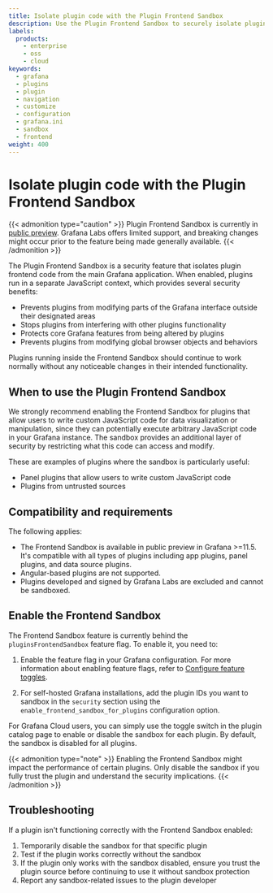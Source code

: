 ```yaml
---
title: Isolate plugin code with the Plugin Frontend Sandbox
description: Use the Plugin Frontend Sandbox to securely isolate plugin frontend code from the main Grafana application.
labels:
  products:
    - enterprise
    - oss
    - cloud
keywords:
  - grafana
  - plugins
  - plugin
  - navigation
  - customize
  - configuration
  - grafana.ini
  - sandbox
  - frontend
weight: 400
---
```


# Isolate plugin code with the Plugin Frontend Sandbox

{{< admonition type="caution" >}}
Plugin Frontend Sandbox is currently in [public preview](https://grafana.com/docs/release-life-cycle/). Grafana Labs offers limited support, and breaking changes might occur prior to the feature being made generally available.
{{< /admonition >}}

The Plugin Frontend Sandbox is a security feature that isolates plugin frontend code from the main Grafana application. When enabled, plugins run in a separate JavaScript context, which provides several security benefits:

- Prevents plugins from modifying parts of the Grafana interface outside their designated areas
- Stops plugins from interfering with other plugins functionality
- Protects core Grafana features from being altered by plugins
- Prevents plugins from modifying global browser objects and behaviors

Plugins running inside the Frontend Sandbox should continue to work normally without any noticeable changes in their intended functionality.

## When to use the Plugin Frontend Sandbox

We strongly recommend enabling the Frontend Sandbox for plugins that allow users to write custom JavaScript code for data visualization or manipulation, since they can potentially execute arbitrary JavaScript code in your Grafana instance. The sandbox provides an additional layer of security by restricting what this code can access and modify.

These are examples of plugins where the sandbox is particularly useful:

- Panel plugins that allow users to write custom JavaScript code
- Plugins from untrusted sources

## Compatibility and requirements

The following applies:

- The Frontend Sandbox is available in public preview in Grafana >=11.5. It's compatible with all types of plugins including app plugins, panel plugins, and data source plugins.
- Angular-based plugins are not supported.
- Plugins developed and signed by Grafana Labs are excluded and cannot be sandboxed.

## Enable the Frontend Sandbox

The Frontend Sandbox feature is currently behind the `pluginsFrontendSandbox` feature flag. To enable it, you need to:

1. Enable the feature flag in your Grafana configuration. For more information about enabling feature flags, refer to [Configure feature toggles](/docs/grafana/<GRAFANA_VERSION>/setup-grafana/configure-grafana/feature-toggles/).

2. For self-hosted Grafana installations, add the plugin IDs you want to sandbox in the `security` section using the `enable_frontend_sandbox_for_plugins` configuration option.

For Grafana Cloud users, you can simply use the toggle switch in the plugin catalog page to enable or disable the sandbox for each plugin. By default, the sandbox is disabled for all plugins.

{{< admonition type="note" >}}
Enabling the Frontend Sandbox might impact the performance of certain plugins. Only disable the sandbox if you fully trust the plugin and understand the security implications.
{{< /admonition >}}

## Troubleshooting

If a plugin isn't functioning correctly with the Frontend Sandbox enabled:

1. Temporarily disable the sandbox for that specific plugin
1. Test if the plugin works correctly without the sandbox
1. If the plugin only works with the sandbox disabled, ensure you trust the plugin source before continuing to use it without sandbox protection
1. Report any sandbox-related issues to the plugin developer
